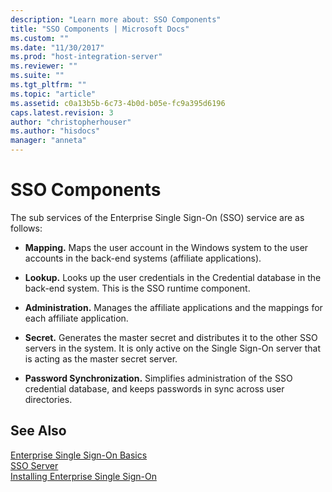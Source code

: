 ```yaml
---
description: "Learn more about: SSO Components"
title: "SSO Components | Microsoft Docs"
ms.custom: ""
ms.date: "11/30/2017"
ms.prod: "host-integration-server"
ms.reviewer: ""
ms.suite: ""
ms.tgt_pltfrm: ""
ms.topic: "article"
ms.assetid: c0a13b5b-6c73-4b0d-b05e-fc9a395d6196
caps.latest.revision: 3
author: "christopherhouser"
ms.author: "hisdocs"
manager: "anneta"
---
```

# SSO Components
The sub services of the Enterprise Single Sign-On (SSO) service are as follows:  
  
-   **Mapping.** Maps the user account in the Windows system to the user accounts in the back-end systems (affiliate applications).  
  
-   **Lookup.** Looks up the user credentials in the Credential database in the back-end system. This is the SSO runtime component.  
  
-   **Administration.** Manages the affiliate applications and the mappings for each affiliate application.  
  
-   **Secret.** Generates the master secret and distributes it to the other SSO servers in the system. It is only active on the Single Sign-On server that is acting as the master secret server.  
  
-   **Password Synchronization.** Simplifies administration of the SSO credential database, and keeps passwords in sync across user directories.  
  
## See Also  
 [Enterprise Single Sign-On Basics](../esso/enterprise-single-sign-on-basics.md)   
 [SSO Server](../esso/sso-server.md)   
 [Installing Enterprise Single Sign-On](../esso/installing-enterprise-single-sign-on.md)
